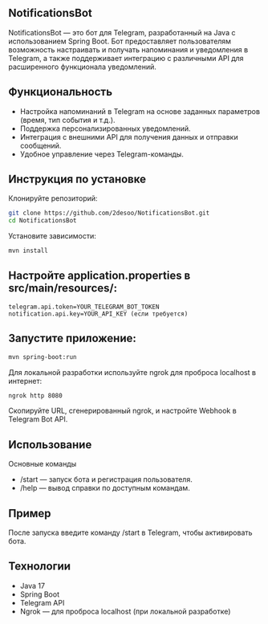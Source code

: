## NotificationsBot
NotificationsBot — это бот для Telegram, разработанный на Java с использованием Spring Boot. Бот предоставляет пользователям возможность настраивать и получать напоминания и уведомления в Telegram, а также поддерживает интеграцию с различными API для расширенного функционала уведомлений.

## Функциональность
- Настройка напоминаний в Telegram на основе заданных параметров (время, тип события и т.д.).
- Поддержка персонализированных уведомлений.
- Интеграция с внешними API для получения данных и отправки сообщений.
- Удобное управление через Telegram-команды.

## Инструкция по установке
Клонируйте репозиторий:

```bash
git clone https://github.com/2desoo/NotificationsBot.git
cd NotificationsBot
```
Установите зависимости:

```bash
mvn install
```
## Настройте application.properties в src/main/resources/:

```properties
telegram.api.token=YOUR_TELEGRAM_BOT_TOKEN
notification.api.key=YOUR_API_KEY (если требуется)
```
## Запустите приложение:

```bash
mvn spring-boot:run
```
Для локальной разработки используйте ngrok для проброса localhost в интернет:

```bash
ngrok http 8080
```
Скопируйте URL, сгенерированный ngrok, и настройте Webhook в Telegram Bot API.

## Использование
Основные команды
- /start — запуск бота и регистрация пользователя.
- /help — вывод справки по доступным командам.
## Пример
После запуска введите команду /start в Telegram, чтобы активировать бота.

## Технологии
- Java 17
- Spring Boot
- Telegram API
- Ngrok — для проброса localhost (при локальной разработке)


